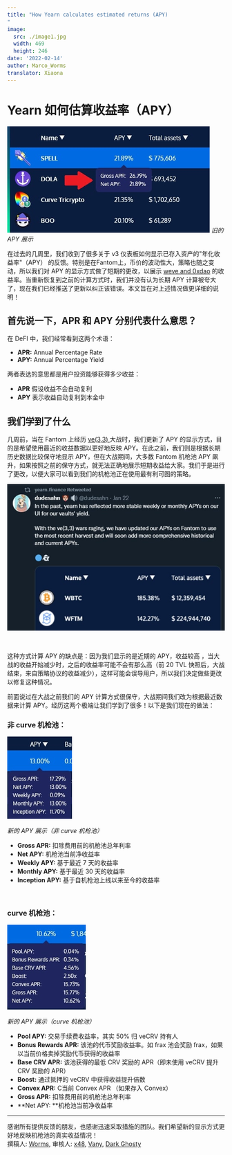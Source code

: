 ```yaml
---
title: "How Yearn calculates estimated returns (APY)
"
image:
  src: ./image1.jpg
  width: 469
  height: 246
date: '2022-02-14'
author: Marco_Worms
translator: Xiaona
---
```

# Yearn 如何估算收益率（APY）

![](./image1.jpg?w=469&h=246)
*旧的 APY 展示*
</br>


在过去的几周里，我们收到了很多关于 v3 仪表板如何显示已存入资产的"年化收益率"（APY） 的反馈。特别是在Fantom上，币价的波动性大，策略也随之变动，所以我们对 APY 的显示方式做了短期的更改，以展示 [weve and 0xdao](https://twitter.com/iearnfinance/status/1484570907041357828) 的收益率。当重新恢复到之前的计算方式时，我们并没有认为长期 APY 计算被夸大了，现在我们已经推送了更新以纠正该错误。本文旨在对上述情况做更详细的说明！
</br>

## 首先说一下，APR 和 APY 分别代表什么意思？
在 DeFI 中，我们经常看到这两个术语：
* **APR:** Annual Percentage Rate
* **APY:** Annual Percentage Yield

两者表达的意思都是用户投资能够获得多少收益：

* **APR** 假设收益不会自动复利
* **APY** 表示收益自动复利到本金中

## 我们学到了什么
几周前，当在 Fantom 上经历  [ve(3,3) ](https://twitter.com/iearnfinance/status/1484570907041357828) 大战时，我们更新了 APY 的显示方式，目的是希望使用最近的收益数据以更好地反映 APY。在此之前，我们则是根据长期历史数据比较保守地显示 APY，但在大战期间，大多数 Fantom 机枪池 APY 飙升，如果按照之前的保守方式，就无法正确地展示短期收益给大家。我们于是进行了更改，以便大家可以看到我们的机枪池正在使用最有利可图的策略。

![](./image2.jpg?w=591&h=397)

</br>


这种方式计算 APY 的缺点是：因为我们显示的是近期的 APY，收益较高 ，当大战的收益开始减少时，之后的收益率可能不会有那么高（前 20 TVL 快照后，大战结束，来自策略协议的收益减少），这样可能会误导用户，所以我们决定做些更改以修复这种情况。

前面说过在大战之前我们的 APY 计算方式很保守，大战期间我们改为根据最近数据来计算 APY。经历这两个极端让我们学到了很多！以下是我们现在的做法：
</br>
### 非 curve 机枪池：

![](./image3.jpg?w=150&h=190)

*新的 APY 展示（非 curve 机枪池）*
</br>


* **Gross APR:** 扣除费用前的机枪池总年利率
* **Net APY:** 机枪池当前净收益率
* **Weekly APY:** 基于最近 7 天的收益率
* **Monthly APY:** 基于最近 30 天的收益率
* **Inception APY:** 基于自机枪池上线以来至今的收益率

</br>

### curve 机枪池：


![](./image4.jpg?w=182&h=196)

*新的 APY 展示（curve 机枪池）*
</br>

* **Pool APY:** 交易手续费收益率，其实 50% 归 veCRV 持有人
* **Bonus Rewards APR:** 该池的代币奖励收益率。如 frax 池会奖励 frax，如果以当前价格卖掉奖励代币获得的收益率
* **Base CRV APR:** 该池获得的最低 CRV 奖励的 APR（即未使用 veCRV 提升 CRV 奖励的 APR）
* **Boost:** 通过抵押的 veCRV 中获得收益提升倍数
* **Convex APR:** C当前 Convex APR （如果存入 Convex）
* **Gross APR:** 扣除费用前的机枪池总年利率
* **Net APY: **机枪池当前净收益率



---


感谢所有提供反馈的朋友，也感谢迅速采取措施的团队。我们希望新的显示方式更好地反映机枪池的真实收益情况！
</br>
撰稿人: [Worms](https://twitter.com/MarcoWorms), 审核人: [x48](https://twitter.com/x48_crypto), [Vany](https://twitter.com/vannny365), [Dark Ghosty](https://github.com/DarkGhost7)
